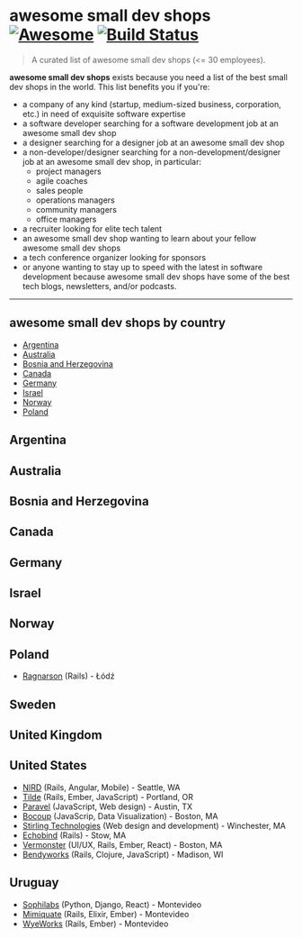 # awesome small dev shops [![Awesome](https://cdn.rawgit.com/sindresorhus/awesome/d7305f38d29fed78fa85652e3a63e154dd8e8829/media/badge.svg)](https://github.com/sindresorhus/awesome) [![Build Status](https://travis-ci.org/gilbertginsberg/awesome-small-dev-shops.svg?branch=master)](https://travis-ci.org/gilbertginsberg/awesome-small-dev-shops)

> A curated list of awesome small dev shops (<= 30 employees). 

**awesome small dev shops** exists because you need a list of the best small dev shops in the world. This list benefits you if you're:

* a company of any kind (startup, medium-sized business, corporation, etc.) in need of exquisite software expertise
* a software developer searching for a software development job at an awesome small dev shop
* a designer searching for a designer job at an awesome small dev shop
* a non-developer/designer searching for a non-development/designer job at an awesome small dev shop, in particular:
    * project managers
    * agile coaches
    * sales people
    * operations managers
    * community managers
    * office managers
* a recruiter looking for elite tech talent 
* an awesome small dev shop wanting to learn about your fellow awesome small dev shops
* a tech conference organizer looking for sponsors
* or anyone wanting to stay up to speed with the latest in software development because awesome small dev shops have some of the best tech blogs, newsletters, and/or podcasts. 

---
## awesome small dev shops by country
<!-- START doctoc generated TOC please keep comment here to allow auto update -->
<!-- DON'T EDIT THIS SECTION, INSTEAD RE-RUN doctoc TO UPDATE -->


- [Argentina](#argentina)
- [Australia](#australia)
- [Bosnia and Herzegovina](#bosnia-and-herzegovina)
- [Canada](#canada)
- [Germany](#germany)
- [Israel](#israel)
- [Norway](#norway)
- [Poland](#poland)
<!-- END doctoc generated TOC please keep comment here to allow auto update -->

## Argentina
## Australia
## Bosnia and Herzegovina
## Canada
## Germany
## Israel 
## Norway 
## Poland
* [Ragnarson](https://ragnarson.com/) (Rails) - Łódź 
## Sweden
## United Kingdom 
## United States
* [NIRD](https://nird.us/) (Rails, Angular, Mobile) - Seattle, WA
* [Tilde](http://www.tilde.io/) (Rails, Ember, JavaScript) - Portland, OR
* [Paravel](http://paravelinc.com/) (JavaScript, Web design) - Austin, TX
* [Bocoup](bocoup.com) (JavaScrip, Data Visualization) - Boston, MA
* [Stirling Technologies](https://stboston.com/) (Web design and development) - Winchester, MA
* [Echobind](https://echobind.com/) (Rails) - Stow, MA
* [Vermonster](http://www.vermonster.com/) (UI/UX, Rails, Ember, React) - Boston, MA
* [Bendyworks](http://bendyworks.com/) (Rails, Clojure, JavaScript) - Madison, WI 
## Uruguay
* [Sophilabs](https://sophilabs.co/) (Python, Django, React) - Montevideo
* [Mimiquate](http://www.mimiquate.com/) (Rails, Elixir, Ember) - Montevideo
* [WyeWorks](https://wyeworks.com/) (Rails, Ember) - Montevideo